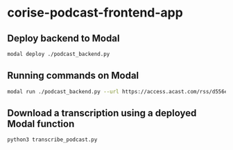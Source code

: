 # corise-podcast-frontend-app

## Deploy backend to Modal

```bash
modal deploy ./podcast_backend.py
```

## Running commands on Modal

```bash
modal run ./podcast_backend.py --url https://access.acast.com/rss/d556eb54-6160-4c85-95f4-47d9f5216c49 --path ./content/podcast/
```

## Download a transcription using a deployed Modal function

```bash
python3 transcribe_podcast.py
```
